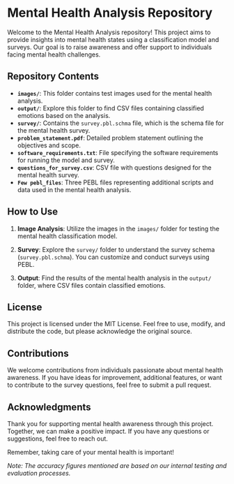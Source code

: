 # Mental Health Analysis Repository

Welcome to the Mental Health Analysis repository! This project aims to provide insights into mental health states using a 
classification model and surveys. Our goal is to raise awareness and offer support to individuals facing mental health challenges.

## Repository Contents

- **`images/`**: This folder contains test images used for the mental health analysis.
- **`output/`**: Explore this folder to find CSV files containing classified emotions based on the analysis.
- **`survey/`**: Contains the `survey.pbl.schma` file, which is the schema file for the mental health survey.
- **`problem_statement.pdf`**: Detailed problem statement outlining the objectives and scope.
- **`software_requirements.txt`**: File specifying the software requirements for running the model and survey.
- **`questions_for_survey.csv`**: CSV file with questions designed for the mental health survey.
- **`Few pebl_files`**: Three PEBL files representing additional scripts and data used in the mental health analysis.

## How to Use

1. **Image Analysis**: Utilize the images in the `images/` folder for testing the mental health classification model.

2. **Survey**: Explore the `survey/` folder to understand the survey schema (`survey.pbl.schma`). You can customize and conduct surveys using PEBL.

3. **Output**: Find the results of the mental health analysis in the `output/` folder, where CSV files contain classified emotions.

## License
This project is licensed under the MIT License. Feel free to use, modify, and distribute the code, but please acknowledge the original source.

## Contributions
We welcome contributions from individuals passionate about mental health awareness. If you have ideas for improvement, additional features, or want to contribute to the survey questions, feel free to submit a pull request.

## Acknowledgments
Thank you for supporting mental health awareness through this project. Together, we can make a positive impact. If you have any questions or suggestions, feel free to reach out.

Remember, taking care of your mental health is important!

*Note: The accuracy figures mentioned are based on our internal testing and evaluation processes.*

